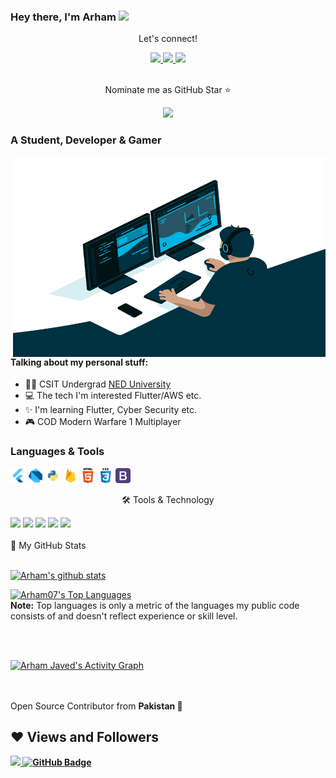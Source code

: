 ### Hey there, I'm  Arham <img src="https://media.giphy.com/media/hvRJCLFzcasrR4ia7z/giphy.gif" width="25px">

<div align="center">
<p align="center">Let's connect!</p>

<a href="https://www.instagram.com/_arham.javed/">
    <img src="https://img.shields.io/badge/Instagram-E4405F?style=for-the-badge&logo=instagram&logoColor=white" />
</a>

<a href="https://www.linkedin.com/in/arham-javed-9b4107216/">
    <img src="https://img.shields.io/badge/linkedin-%230077B5.svg?&style=for-the-badge&logo=linkedin&logoColor=white" />
</a>

<a href="https://www.facebook.com/ArhamJaved26">
    <img src="https://img.shields.io/badge/Facebook-1877F2?style=for-the-badge&logo=facebook&logoColor=white" />
</a>

</div>

<br>

<div align="center">
<p align="center">Nominate me as GitHub Star ⭐</p>

<a href="https://stars.github.com/nominate/">
    <img src="https://img.shields.io/badge/GitHub-100000?&style=for-the-badge&logo=GitHub&logoColor=white&color=fa3667" />
</a>

</div>


### A Student, Developer & Gamer

<img align="right" alt="GIF" src="code.gif" width="500" height="320" />

#### Talking about my personal stuff:

- 🙋‍♂️ CSIT Undergrad [NED University][dsccui]
- 💻 The tech I'm interested Flutter/AWS etc.
- ✨ I'm learning Flutter, Cyber Security etc.
- 🎮 COD Modern Warfare 1 Multiplayer 


### Languages & Tools

<code><img width=24px src="https://raw.githubusercontent.com/github/explore/80688e429a7d4ef2fca1e82350fe8e3517d3494d/topics/flutter/flutter.png"></code>
<code><img width=24px src="https://raw.githubusercontent.com/github/explore/80688e429a7d4ef2fca1e82350fe8e3517d3494d/topics/dart/dart.png"></code>
<code><img width=24px src="https://raw.githubusercontent.com/github/explore/80688e429a7d4ef2fca1e82350fe8e3517d3494d/topics/python/python.png"></code>
<code><img width=24px src="https://raw.githubusercontent.com/github/explore/80688e429a7d4ef2fca1e82350fe8e3517d3494d/topics/firebase/firebase.png"></code>
<code><img width=24px src="https://raw.githubusercontent.com/github/explore/80688e429a7d4ef2fca1e82350fe8e3517d3494d/topics/html/html.png"></code>
<code><img width=24px src="https://raw.githubusercontent.com/github/explore/80688e429a7d4ef2fca1e82350fe8e3517d3494d/topics/css/css.png"></code>
<code><img width=24px src="https://raw.githubusercontent.com/github/explore/80688e429a7d4ef2fca1e82350fe8e3517d3494d/topics/bootstrap/bootstrap.png"></code>

<div align="left">
<p align="center">🛠 Tools & Technology</p>

<img src="https://img.shields.io/badge/Flutter-02569B?style=for-the-badge&logo=flutter&logoColor=white" />
<img src="https://img.shields.io/badge/Dart-0175C2?style=for-the-badge&logo=dart&logoColor=white" />
<img src="https://img.shields.io/badge/firebase-ffca28?style=for-the-badge&logo=firebase&logoColor=black" />
<img src="https://img.shields.io/badge/Python-FFD43B?style=for-the-badge&logo=python&logoColor=darkgreen" />
<img src="https://img.shields.io/badge/Git-F05032?style=for-the-badge&logo=git&logoColor=white" />

</div>

<br>

<summary>📝 My GitHub Stats</summary>
<br>

[![Arham's github stats](https://github-readme-stats.vercel.app/api?username=Arham07&theme=gotham)](https://github.com/Arham07/github-readme-stats)

<a href="https://github.com/Arham07/github-readme-stats"><img alt="Arham07's Top Languages" src="https://github-readme-stats.vercel.app/api/top-langs/?username=Arham07&langs_count=8&count_private=true&layout=compact&theme=react&hide_border=true&bg_color=0D1117" /></a>
  <br/>
  <b>Note:</b> Top languages is only a metric of the languages my public code consists of and doesn't reflect experience or skill level.


<br/>
<br/>

<a href="https://github.com/Arham/github-readme-activity-graph"><img alt="Arham Javed's Activity Graph" src="https://activity-graph.herokuapp.com/graph?username=Arham07&bg_color=0D1117&color=5BCDEC&line=5BCDEC&point=FFFFFF&hide_border=true" /></a>

<br/>
<br/>
Open Source Contributor from <b>Pakistan<b> 💚 

## ❤ Views and Followers

<a href="https://github.com/Meghna-DAS/github-profile-views-counter">
    <img src="https://komarev.com/ghpvc/?username=Arham07">
</a>
<a href="https://github.com/SubhamRaoniar28?tab=followers"><img src="https://img.shields.io/github/followers/Arham07?label=Followers&style=social" alt="GitHub Badge"></a>


[dsccui]: https://www.neduet.edu.pk/
<!-- [profile]: https://mhmz.dev -->
